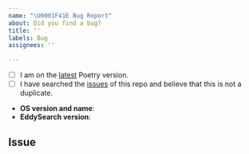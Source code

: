 ```yaml
---
name: "\U0001F41E Bug Report"
about: Did you find a bug?
title: ''
labels: Bug
assignees: ''

---
```


<!--
  Hi there! Thank you for discovering and submitting an issue.

  Before you submit this; let's make sure of a few things.
  Please make sure the following boxes are ticked if they are correct.
  If not, please try and fulfill these first.
-->

<!-- Checked checkbox should look like this: [x] -->
- [ ] I am on the [latest](https://github.com/innvariant/eddysearch/releases/latest) Poetry version.
- [ ] I have searched the [issues](https://github.com/innvariant/eddysearch/issues) of this repo and believe that this is not a duplicate.

<!--
  Once those are done, if you're able to fill in the following list with your information,
  it'd be very helpful to whoever handles the issue.
-->

- **OS version and name**: <!-- Replace with version + name -->
- **EddySearch version**: <!-- Replace with version -->

## Issue
<!-- Now feel free to write your issue, but please be descriptive! Thanks again 🙌 ❤️ -->
